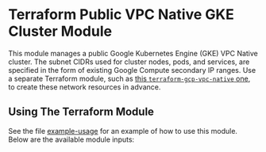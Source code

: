 # Terraform Public VPC Native GKE Cluster Module

This module manages a public Google Kubernetes Engine (GKE) VPC Native cluster. The subnet CIDRs used for cluster nodes, pods, and services, are specified in the form of existing Google Compute secondary IP ranges. Use a separate Terraform module, such as [this `terraform-gcp-vpc-native` one](https://github.com/reactiveops/terraform-gcp-vpc-native), to create these network resources in advance.

## Using The Terraform Module

See the file [example-usage](./example-usage) for an example of how to use this module. Below are the available module inputs:

